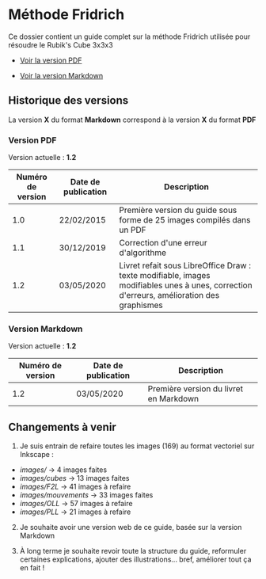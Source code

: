 # Méthode Fridrich

Ce dossier contient un guide complet sur la méthode Fridrich utilisée pour résoudre le Rubik's Cube 3x3x3

- [Voir la version PDF](Méthode_Fridrich.pdf)

- [Voir la version Markdown](Méthode_Fridrich.md)

## Historique des versions

La version **X** du format **Markdown** correspond à la version **X** du format **PDF**

### Version PDF

Version actuelle : **1.2**

| Numéro de version | Date de publication | Description |
| ----------------- | ------------------- | ----------- |
| 1.0 | 22/02/2015 | Première version du guide sous forme de 25 images compilés dans un PDF |
| 1.1 | 30/12/2019 | Correction d'une erreur d'algorithme |
| 1.2 | 03/05/2020 | Livret refait sous LibreOffice Draw : texte modifiable, images modifiables unes à unes, correction d'erreurs, amélioration des graphismes |

### Version Markdown

Version actuelle : **1.2**

| Numéro de version | Date de publication | Description |
| ----------------- | ------------------- | ----------- |
| 1.2 | 03/05/2020 | Première version du livret en Markdown |

## Changements à venir

1. Je suis entrain de refaire toutes les images (169) au format vectoriel sur Inkscape :

- *images/* → 4 images faites
- *images/cubes* → 13 images faites
- *images/F2L* → 41 images à refaire
- *images/mouvements* → 33 images faites
- *images/OLL* → 57 images à refaire
- *images/PLL* → 21 images à refaire

2. Je souhaite avoir une version web de ce guide, basée sur la version Markdown

3. À long terme je souhaite revoir toute la structure du guide, reformuler certaines explications, ajouter des illustrations... bref, améliorer tout ça en fait !
